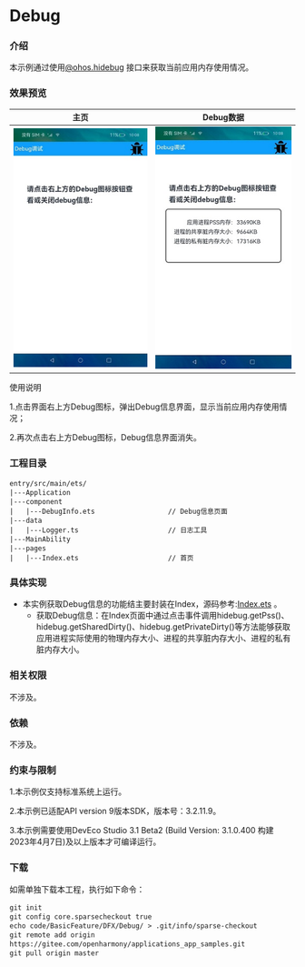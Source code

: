 # Debug

### 介绍

本示例通过使用[@ohos.hidebug](https://gitee.com/openharmony/docs/blob/master/zh-cn/application-dev/reference/apis/js-apis-hidebug.md) 接口来获取当前应用内存使用情况。

### 效果预览

|主页|Debug数据|
|--------------------------------|--------------------------------|
|![](screenshots/device/index.jpeg)|![](screenshots/device/data.jpeg)|

使用说明

1.点击界面右上方Debug图标，弹出Debug信息界面，显示当前应用内存使用情况；

2.再次点击右上方Debug图标，Debug信息界面消失。

### 工程目录

```
entry/src/main/ets/
|---Application
|---component
|   |---DebugInfo.ets                  // Debug信息页面
|---data
|   |---Logger.ts                      // 日志工具
|---MainAbility
|---pages
|   |---Index.ets                      // 首页
```
### 具体实现

* 本实例获取Debug信息的功能结主要封装在Index，源码参考:[Index.ets](entry/src/main/ets/pages/Index.ets) 。
    * 获取Debug信息：在Index页面中通过点击事件调用hidebug.getPss()、hidebug.getSharedDirty()、hidebug.getPrivateDirty()等方法能够获取应用进程实际使用的物理内存大小、进程的共享脏内存大小、进程的私有脏内存大小。
  
### 相关权限

不涉及。

### 依赖

不涉及。

### 约束与限制

1.本示例仅支持标准系统上运行。

2.本示例已适配API version 9版本SDK，版本号：3.2.11.9。

3.本示例需要使用DevEco Studio 3.1 Beta2 (Build Version: 3.1.0.400 构建 2023年4月7日)及以上版本才可编译运行。

### 下载

如需单独下载本工程，执行如下命令：
```
git init
git config core.sparsecheckout true
echo code/BasicFeature/DFX/Debug/ > .git/info/sparse-checkout
git remote add origin https://gitee.com/openharmony/applications_app_samples.git
git pull origin master

```
